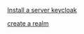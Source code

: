 


[Install a server keycloak](https://github.com/Configurations/Proxmox/blob/main/Installs/keycloak.sh)

[create a realm](https://github.com/Black-Beard-Sdk/Policy/blob/main/scripts/createrealm.sh)

